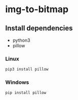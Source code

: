 # img-to-bitmap

## Install dependencies

* python3
* pillow

### Linux

```bash
pip3 install pillow
```

### Windows

```bash
pip install pillow
```
